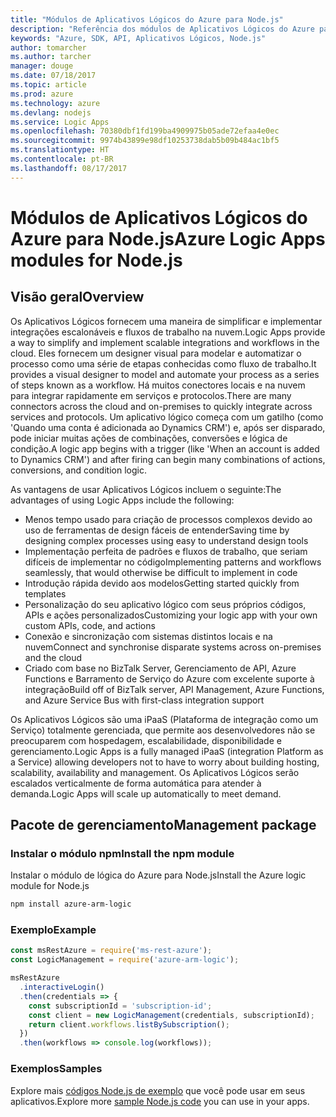 ```yaml
---
title: "Módulos de Aplicativos Lógicos do Azure para Node.js"
description: "Referência dos módulos de Aplicativos Lógicos do Azure para Node.js"
keywords: "Azure, SDK, API, Aplicativos Lógicos, Node.js"
author: tomarcher
ms.author: tarcher
manager: douge
ms.date: 07/18/2017
ms.topic: article
ms.prod: azure
ms.technology: azure
ms.devlang: nodejs
ms.service: Logic Apps
ms.openlocfilehash: 70380dbf1fd199ba4909975b05ade72efaa4e0ec
ms.sourcegitcommit: 9974b43899e98df10253738dab5b09b484ac1bf5
ms.translationtype: HT
ms.contentlocale: pt-BR
ms.lasthandoff: 08/17/2017
---
```

# <a name="azure-logic-apps-modules-for-nodejs"></a><span data-ttu-id="bd552-104">Módulos de Aplicativos Lógicos do Azure para Node.js</span><span class="sxs-lookup"><span data-stu-id="bd552-104">Azure Logic Apps modules for Node.js</span></span>

## <a name="overview"></a><span data-ttu-id="bd552-105">Visão geral</span><span class="sxs-lookup"><span data-stu-id="bd552-105">Overview</span></span>
<span data-ttu-id="bd552-106">Os Aplicativos Lógicos fornecem uma maneira de simplificar e implementar integrações escalonáveis e fluxos de trabalho na nuvem.</span><span class="sxs-lookup"><span data-stu-id="bd552-106">Logic Apps provide a way to simplify and implement scalable integrations and workflows in the cloud.</span></span> <span data-ttu-id="bd552-107">Eles fornecem um designer visual para modelar e automatizar o processo como uma série de etapas conhecidas como fluxo de trabalho.</span><span class="sxs-lookup"><span data-stu-id="bd552-107">It provides a visual designer to model and automate your process as a series of steps known as a workflow.</span></span> <span data-ttu-id="bd552-108">Há muitos conectores locais e na nuvem para integrar rapidamente em serviços e protocolos.</span><span class="sxs-lookup"><span data-stu-id="bd552-108">There are many connectors across the cloud and on-premises to quickly integrate across services and protocols.</span></span> <span data-ttu-id="bd552-109">Um aplicativo lógico começa com um gatilho (como 'Quando uma conta é adicionada ao Dynamics CRM') e, após ser disparado, pode iniciar muitas ações de combinações, conversões e lógica de condição.</span><span class="sxs-lookup"><span data-stu-id="bd552-109">A logic app begins with a trigger (like 'When an account is added to Dynamics CRM') and after firing can begin many combinations of actions, conversions, and condition logic.</span></span>

<span data-ttu-id="bd552-110">As vantagens de usar Aplicativos Lógicos incluem o seguinte:</span><span class="sxs-lookup"><span data-stu-id="bd552-110">The advantages of using Logic Apps include the following:</span></span>
- <span data-ttu-id="bd552-111">Menos tempo usado para criação de processos complexos devido ao uso de ferramentas de design fáceis de entender</span><span class="sxs-lookup"><span data-stu-id="bd552-111">Saving time by designing complex processes using easy to understand design tools</span></span>
- <span data-ttu-id="bd552-112">Implementação perfeita de padrões e fluxos de trabalho, que seriam difíceis de implementar no código</span><span class="sxs-lookup"><span data-stu-id="bd552-112">Implementing patterns and workflows seamlessly, that would otherwise be difficult to implement in code</span></span>
- <span data-ttu-id="bd552-113">Introdução rápida devido aos modelos</span><span class="sxs-lookup"><span data-stu-id="bd552-113">Getting started quickly from templates</span></span>
- <span data-ttu-id="bd552-114">Personalização do seu aplicativo lógico com seus próprios códigos, APIs e ações personalizados</span><span class="sxs-lookup"><span data-stu-id="bd552-114">Customizing your logic app with your own custom APIs, code, and actions</span></span>
- <span data-ttu-id="bd552-115">Conexão e sincronização com sistemas distintos locais e na nuvem</span><span class="sxs-lookup"><span data-stu-id="bd552-115">Connect and synchronise disparate systems across on-premises and the cloud</span></span>
- <span data-ttu-id="bd552-116">Criado com base no BizTalk Server, Gerenciamento de API, Azure Functions e Barramento de Serviço do Azure com excelente suporte à integração</span><span class="sxs-lookup"><span data-stu-id="bd552-116">Build off of BizTalk server, API Management, Azure Functions, and Azure Service Bus with first-class integration support</span></span>

<span data-ttu-id="bd552-117">Os Aplicativos Lógicos são uma iPaaS (Plataforma de integração como um Serviço) totalmente gerenciada, que permite aos desenvolvedores não se preocuparem com hospedagem, escalabilidade, disponibilidade e gerenciamento.</span><span class="sxs-lookup"><span data-stu-id="bd552-117">Logic Apps is a fully managed iPaaS (integration Platform as a Service) allowing developers not to have to worry about building hosting, scalability, availability and management.</span></span> <span data-ttu-id="bd552-118">Os Aplicativos Lógicos serão escalados verticalmente de forma automática para atender à demanda.</span><span class="sxs-lookup"><span data-stu-id="bd552-118">Logic Apps will scale up automatically to meet demand.</span></span>

## <a name="management-package"></a><span data-ttu-id="bd552-119">Pacote de gerenciamento</span><span class="sxs-lookup"><span data-stu-id="bd552-119">Management package</span></span>

### <a name="install-the-npm-module"></a><span data-ttu-id="bd552-120">Instalar o módulo npm</span><span class="sxs-lookup"><span data-stu-id="bd552-120">Install the npm module</span></span>

<span data-ttu-id="bd552-121">Instalar o módulo de lógica do Azure para Node.js</span><span class="sxs-lookup"><span data-stu-id="bd552-121">Install the Azure logic module for Node.js</span></span>

```bash
npm install azure-arm-logic
```

### <a name="example"></a><span data-ttu-id="bd552-122">Exemplo</span><span class="sxs-lookup"><span data-stu-id="bd552-122">Example</span></span>

```javascript
const msRestAzure = require('ms-rest-azure');
const LogicManagement = require('azure-arm-logic');

msRestAzure
  .interactiveLogin()
  .then(credentials => {
    const subscriptionId = 'subscription-id';
    const client = new LogicManagement(credentials, subscriptionId);
    return client.workflows.listBySubscription();
  })
  .then(workflows => console.log(workflows));
```

### <a name="samples"></a><span data-ttu-id="bd552-123">Exemplos</span><span class="sxs-lookup"><span data-stu-id="bd552-123">Samples</span></span>

<span data-ttu-id="bd552-124">Explore mais [códigos Node.js de exemplo](https://azure.microsoft.com/resources/samples/?platform=nodejs) que você pode usar em seus aplicativos.</span><span class="sxs-lookup"><span data-stu-id="bd552-124">Explore more [sample Node.js code](https://azure.microsoft.com/resources/samples/?platform=nodejs) you can use in your apps.</span></span>
